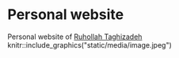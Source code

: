 # Personal website
Personal website of [Ruhollah Taghizadeh](https://ruhollahtaghizadeh.netlify.app/)
knitr::include_graphics("static/media/image.jpeg")
